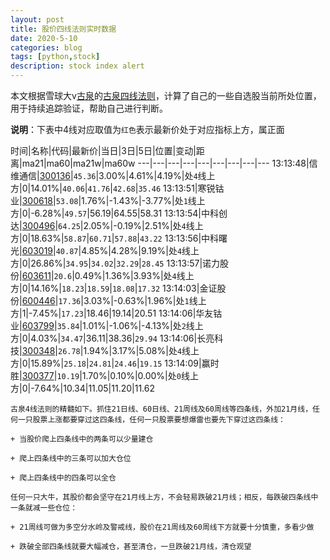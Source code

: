 ```yaml
---
layout: post
title: 股价四线法则实时数据
date: 2020-5-10
categories: blog
tags: [python,stock]
description: stock index alert
---
```



本文根据雪球大v[古泉](https://xueqiu.com/u/7148646888)的[古泉四线法则](https://xueqiu.com/7148646888/130498192)，计算了自己的一些自选股当前所处位置，用于持续追踪验证，帮助自己进行判断。

**说明**：下表中4线对应取值为`红色`表示最新价处于对应指标上方，属正面

时间|名称|代码|最新价|当日|3日|5日|位置|变动|距离|ma21|ma60|ma21w|ma60w
---|---|---|---|---|---|---|---|---
13:13:48|信维通信|[300136](https://xueqiu.com/S/SZ300136)|`45.36`|3.00%|4.61%|4.19%|处`4`线上方|0|14.01%|`40.06`|`41.76`|`42.68`|`35.46`
13:13:51|寒锐钴业|[300618](https://xueqiu.com/S/SZ300618)|`53.08`|1.76%|-1.43%|-3.77%|处`1`线上方|0|-6.28%|`49.57`|56.19|64.55|58.31
13:13:54|中科创达|[300496](https://xueqiu.com/S/SZ300496)|`64.25`|2.05%|-0.19%|2.51%|处`4`线上方|0|18.63%|`58.87`|`60.71`|`57.88`|`43.22`
13:13:56|中科曙光|[603019](https://xueqiu.com/S/SH603019)|`40.87`|4.85%|4.28%|9.19%|处`4`线上方|0|26.86%|`34.95`|`34.02`|`32.29`|`28.45`
13:13:57|诺力股份|[603611](https://xueqiu.com/S/SH603611)|`20.6`|0.49%|1.36%|3.93%|处`4`线上方|0|14.16%|`18.23`|`18.59`|`18.08`|`17.32`
13:14:03|金证股份|[600446](https://xueqiu.com/S/SH600446)|`17.36`|3.03%|-0.63%|1.96%|处`1`线上方|1|-7.45%|`17.23`|18.46|19.14|20.51
13:14:06|华友钴业|[603799](https://xueqiu.com/S/SH603799)|`35.84`|1.01%|-1.06%|-4.13%|处`2`线上方|0|4.03%|`34.47`|36.11|38.36|`29.94`
13:14:06|长亮科技|[300348](https://xueqiu.com/S/SZ300348)|`26.78`|1.94%|3.17%|5.08%|处`4`线上方|0|15.89%|`25.18`|`24.81`|`24.46`|`19.15`
13:14:09|赢时胜|[300377](https://xueqiu.com/S/SZ300377)|`10.19`|1.70%|0.10%|0.00%|处`0`线上方|0|-7.64%|10.34|11.05|11.20|11.62

```
古泉4线法则的精髓如下。抓住21日线、60日线、21周线及60周线等四条线，外加21月线，任何一只股票上涨都要穿过这四条线，任何一只股票要想爆雷也要先下穿过这四条线：

+ 当股价爬上四条线中的两条可以少量建仓

+ 爬上四条线中的三条可以加大仓位

+ 爬上四条线中的四条可以全仓

任何一只大牛，其股价都会坚守在21月线上方，不会轻易跌破21月线；相反，每跌破四条线中一条就减一些仓位：

+ 21周线可做为多空分水岭及警戒线，股价在21周线及60周线下方就要十分慎重，多看少做

+ 跌破全部四条线就要大幅减仓，甚至清仓，一旦跌破21月线，清仓观望
```